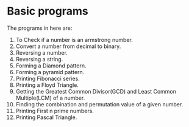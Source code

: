 Basic programs
====

The programs in here are:

1.	To Check if a number is an armstrong number.
2.	Convert a number from decimal to binary.
3.	Reversing a number.
4.	Reversing a string.
5.	Forming a Diamond pattern.
6.	Forming a pyramid pattern.
7.	Printing Fibonacci series.
8.	Printing a Floyd Triangle.
9.	Getting the Greatest Common Divisor(GCD) and Least Common Multiple(LCM) of a number.
10.	Finding the combination and permutation value of a given number.
11.	Printing First n prime numbers.
12.	Printing Pascal Triangle.

